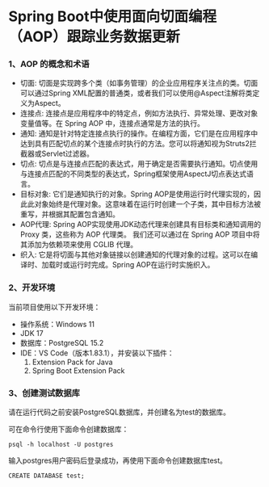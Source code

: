 # Spring Boot中使用面向切面编程（AOP）跟踪业务数据更新

### 1、AOP 的概念和术语
- 切面: 切面是实现跨多个类（如事务管理）的企业应用程序关注点的类。切面可以通过Spring XML配置的普通类，或者我们可以使用@Aspect注解将类定义为Aspect。
- 连接点: 连接点是应用程序中的特定点，例如方法执行、异常处理、更改对象变量值等。在 Spring AOP 中，连接点通常是方法的执行。
- 通知: 通知是针对特定连接点执行的操作。在编程方面，它们是在应用程序中达到具有匹配切点的某个连接点时执行的方法。您可以将通知视为Struts2拦截器或Servlet过滤器。
- 切点: 切点是与连接点匹配的表达式，用于确定是否需要执行通知。切点使用与连接点匹配的不同类型的表达式，Spring框架使用AspectJ切点表达式语言。
- 目标对象: 它们是通知执行的对象。Spring AOP是使用运行时代理实现的，因此此对象始终是代理对象。这意味着在运行时创建一个子类，其中目标方法被重写，并根据其配置包含通知。
- AOP代理: Spring AOP实现使用JDK动态代理来创建具有目标类和通知调用的 Proxy 类，这些称为 AOP 代理类。 我们还可以通过在 Spring AOP 项目中将其添加为依赖项来使用 CGLIB 代理。
- 织入: 它是将切面与其他对象链接以创建通知的代理对象的过程。这可以在编译时、加载时或运行时完成。Spring AOP在运行时实施织入。


### 2、开发环境

当前项目使用以下开发环境：
- 操作系统：Windows 11
- JDK 17
- 数据库：PostgreSQL 15.2
- IDE：VS Code（版本1.83.1），并安装以下插件：
  1. Extension Pack for Java
  1. Spring Boot Extension Pack

### 3、创建测试数据库

请在运行代码之前安装PostgreSQL数据库，并创建名为test的数据库。

可在命令行使用下面命令创建数据库：

    psql -h localhost -U postgres

输入postgres用户密码后登录成功，再使用下面命令创建数据库test。

    CREATE DATABASE test;
